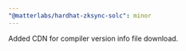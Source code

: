 ```yaml
---
"@matterlabs/hardhat-zksync-solc": minor
---
```


Added CDN for compiler version info file download.
